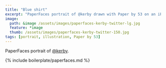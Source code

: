 ```yaml
---
title: "Blue shirt"
excerpt: "PaperFaces portrait of @kerby drawn with Paper by 53 on an iPad."
image: 
  path: &image /assets/images/paperfaces-kerby-twitter-lg.jpg 
  feature: *image
  thumb: /assets/images/paperfaces-kerby-twitter-150.jpg
tags: [portrait, illustration, Paper by 53]
---
```


PaperFaces portrait of [@kerby](http://twitter.com/kerby).

{% include boilerplate/paperfaces.md %}